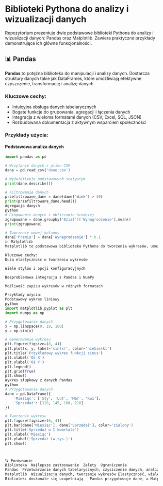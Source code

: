 # Biblioteki Pythona do analizy i wizualizacji danych

Repozytorium prezentuje dwie podstawowe biblioteki Pythona do analizy i wizualizacji danych: Pandas oraz Matplotlib. Zawiera praktyczne przykłady demonstrujące ich główne funkcjonalności.

## 📊 Pandas

**Pandas** to potężna biblioteka do manipulacji i analizy danych. Dostarcza struktury danych takie jak DataFrames, które umożliwiają efektywne czyszczenie, transformację i analizę danych.

### Kluczowe cechy:
- Intuicyjna obsługa danych tabelarycznych
- Bogate funkcje do grupowania, agregacji i łączenia danych
- Integracja z wieloma formatami danych (CSV, Excel, SQL, JSON)
- Rozbudowana dokumentacja z aktywnym wsparciem społeczności

### Przykłady użycia:

#### Podstawowa analiza danych
```python
import pandas as pd

# Wczytanie danych z pliku CSV
dane = pd.read_csv('dane.csv')

# Wyświetlenie podstawowych statystyk
print(dane.describe())

# Filtrowanie danych
przefiltrowane_dane = dane[dane['Wiek'] > 30]
print(przefiltrowane_dane.head())
Agregacja danych
python
# Grupowanie danych i obliczanie średniej
zgrupowane = dane.groupby('Dział')['Wynagrodzenie'].mean()
print(zgrupowane)

# Tworzenie nowej kolumny
dane['Premia'] = dane['Wynagrodzenie'] * 0.1
📈 Matplotlib
Matplotlib to podstawowa biblioteka Pythona do tworzenia wykresów, umożliwiająca tworzenie różnorodnych wizualizacji od prostych wykresów liniowych po złożone diagramy.

Kluczowe cechy:
Duża elastyczność w tworzeniu wykresów

Wiele stylów i opcji konfiguracyjnych

Bezproblemowa integracja z Pandas i NumPy

Możliwość zapisu wykresów w różnych formatach

Przykłady użycia:
Podstawowy wykres liniowy
python
import matplotlib.pyplot as plt
import numpy as np

# Przygotowanie danych
x = np.linspace(0, 10, 100)
y = np.sin(x)

# Generowanie wykresu
plt.figure(figsize=(8, 4))
plt.plot(x, y, label='sin(x)', color='niebieski')
plt.title('Przykładowy wykres funkcji sinus')
plt.xlabel('Oś X')
plt.ylabel('Oś Y')
plt.legend()
plt.grid(True)
plt.show()
Wykres słupkowy z danych Pandas
python
# Przygotowanie danych
dane = pd.DataFrame({
    'Miesiąc': ['Sty', 'Lut', 'Mar', 'Kwi'],
    'Sprzedaż': [120, 145, 160, 210]
})

# Tworzenie wykresu
plt.figure(figsize=(6, 4))
plt.bar(dane['Miesiąc'], dane['Sprzedaż'], color='zielony')
plt.title('Sprzedaż w I kwartale')
plt.xlabel('Miesiąc')
plt.ylabel('Sprzedaż (w tys.)')
plt.show()



🔍 Porównanie
Biblioteka	Najlepsze zastosowanie	Zalety	Ograniczenia
Pandas	Przetwarzanie danych tabelarycznych, czyszczenie danych, analizy	Szybkość, intuicyjność, bogate funkcje	Wymaga dużo pamięci dla dużych zbiorów danych
Matplotlib	Wizualizacja danych, tworzenie wykresów	Elastyczność, wiele typów wykresów	Mniej intuicyjna niż niektóre nowsze biblioteki
Biblioteki doskonale się uzupełniają - Pandas przygotowuje dane, a Matplotlib pomaga je wizualizować. Do bardziej zaawansowanych wizualizacji warto rozważyć bibliotekę Seaborn, która bazuje na Matplotlib i oferuje bardziej atrakcyjne domyślne style.
